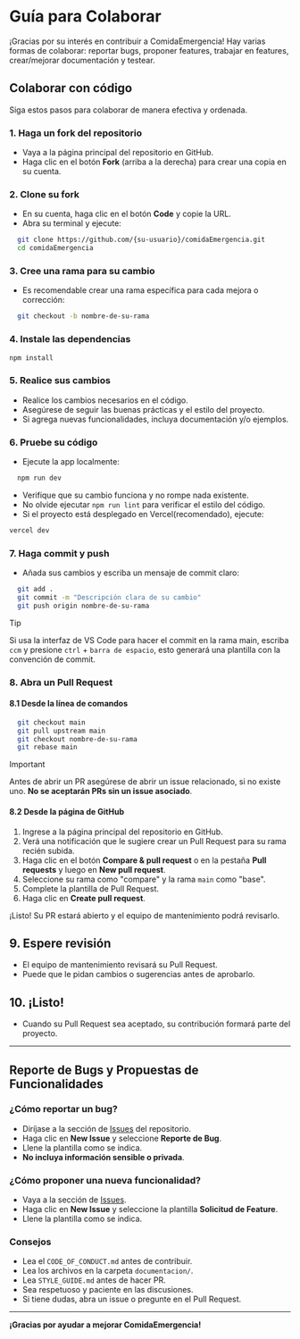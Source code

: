 # Guía para Colaborar

¡Gracias por su interés en contribuir a ComidaEmergencia! Hay varias formas de colaborar: reportar bugs, proponer features, trabajar en features, crear/mejorar documentación y testear.

## Colaborar con código

Siga estos pasos para colaborar de manera efectiva y ordenada.

### 1. Haga un fork del repositorio

- Vaya a la página principal del repositorio en GitHub.
- Haga clic en el botón **Fork** (arriba a la derecha) para crear una copia en su cuenta.

### 2. Clone su fork

- En su cuenta, haga clic en el botón **Code** y copie la URL.
- Abra su terminal y ejecute:

```bash
  git clone https://github.com/{su-usuario}/comidaEmergencia.git
  cd comidaEmergencia
```

### 3. Cree una rama para su cambio

- Es recomendable crear una rama específica para cada mejora o corrección:

```bash
  git checkout -b nombre-de-su-rama
```

### 4. Instale las dependencias

```bash
npm install
```

### 5. Realice sus cambios

- Realice los cambios necesarios en el código.
- Asegúrese de seguir las buenas prácticas y el estilo del proyecto.
- Si agrega nuevas funcionalidades, incluya documentación y/o ejemplos.

### 6. Pruebe su código

- Ejecute la app localmente:

```bash
  npm run dev
```

- Verifique que su cambio funciona y no rompe nada existente.
- No olvide ejecutar `npm run lint` para verificar el estilo del código.
- Si el proyecto está desplegado en Vercel(recomendado), ejecute:

```bash
vercel dev
```

### 7. Haga commit y push

- Añada sus cambios y escriba un mensaje de commit claro:

```bash
  git add .
  git commit -m "Descripción clara de su cambio"
  git push origin nombre-de-su-rama
```

> [!TIP]
> Si usa la interfaz de VS Code para hacer el commit en la rama main, escriba `ccm` y presione `ctrl` + `barra de espacio`, esto generará una plantilla con la convención de commit.

### 8. Abra un Pull Request

#### 8.1 Desde la línea de comandos

```bash
  git checkout main
  git pull upstream main
  git checkout nombre-de-su-rama
  git rebase main
```

> [!IMPORTANT]
> Antes de abrir un PR asegúrese de abrir un issue relacionado, si no existe uno. **No se aceptarán PRs sin un issue asociado**.

#### 8.2 Desde la página de GitHub

1. Ingrese a la página principal del repositorio en GitHub.
2. Verá una notificación que le sugiere crear un Pull Request para su rama recién subida.
3. Haga clic en el botón **Compare & pull request** o en la pestaña **Pull requests** y luego en **New pull request**.
4. Seleccione su rama como "compare" y la rama `main` como "base".
5. Complete la plantilla de Pull Request.
6. Haga clic en **Create pull request**.

¡Listo! Su PR estará abierto y el equipo de mantenimiento podrá revisarlo.

## 9. Espere revisión

- El equipo de mantenimiento revisará su Pull Request.
- Puede que le pidan cambios o sugerencias antes de aprobarlo.

## 10. ¡Listo!

- Cuando su Pull Request sea aceptado, su contribución formará parte del proyecto.

---

## Reporte de Bugs y Propuestas de Funcionalidades

### ¿Cómo reportar un bug?

- Diríjase a la sección de [Issues](https://github.com/Ariel-GonzAguer/comidaEmergencia/issues) del repositorio.
- Haga clic en **New Issue** y seleccione **Reporte de Bug**.
- Llene la plantilla como se indica.
- **No incluya información sensible o privada**.

### ¿Cómo proponer una nueva funcionalidad?

- Vaya a la sección de [Issues](https://github.com/Ariel-GonzAguer/comidaEmergencia/issues).
- Haga clic en **New Issue** y seleccione la plantilla **Solicitud de Feature**.
- Llene la plantilla como se indica.

### Consejos

- Lea el `CODE_OF_CONDUCT.md` antes de contribuir.
- Lea los archivos en la carpeta `documentacion/`.
- Lea `STYLE_GUIDE.md` antes de hacer PR.
- Sea respetuoso y paciente en las discusiones.
- Si tiene dudas, abra un issue o pregunte en el Pull Request.

---

**¡Gracias por ayudar a mejorar ComidaEmergencia!**
